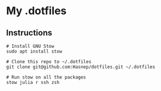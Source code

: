 # My .dotfiles

## Instructions

```shell
# Install GNU Stow
sudo apt install stow

# Clone this repo to ~/.dotfiles
git clone git@github.com:Hasnep/dotfiles.git ~/.dotfiles

# Run stow on all the packages
stow julia r ssh zsh
```
